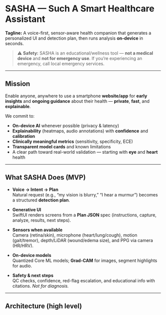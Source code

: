 # SASHA — Such A Smart Healthcare Assistant

**Tagline:** A voice-first, sensor-aware health companion that generates a personalized UI and detection plan, then runs analysis **on-device** in seconds.

> ⚠️ **Safety:** SASHA is an educational/wellness tool — **not a medical device** and **not for emergency use**. If you’re experiencing an emergency, call local emergency services.

---

## Mission

Enable anyone, anywhere to use a smartphone **website/app** for **early insights** and **ongoing guidance** about their health — **private**, **fast**, and **explainable**.

We commit to:
- **On-device AI** whenever possible (privacy & latency)
- **Explainability** (heatmaps, audio annotations) with **confidence** and **calibration**
- **Clinically meaningful metrics** (sensitivity, specificity, ECE)
- **Transparent model cards** and known limitations
- A clear path toward real-world validation — starting with **eye** and **heart** health

---

## What SASHA Does (MVP)

- **Voice → Intent → Plan**  
  Natural request (e.g., “my vision is blurry,” “I hear a murmur”) becomes a structured **detection plan**.

- **Generative UI**  
  SwiftUI renders screens from a **Plan JSON** spec (instructions, capture, analyze, results, next steps).

- **Sensors when available**  
  Camera (retina/skin), microphone (heart/lung/cough), motion (gait/tremor), depth/LiDAR (wound/edema size), and PPG via camera (HR/HRV).

- **On-device models**  
  Quantized Core ML models; **Grad-CAM** for images, segment highlights for audio.

- **Safety & next steps**  
  QC checks, confidence, red-flag escalation, and educational info with citations. *Not for diagnosis.*

---

## Architecture (high level)

